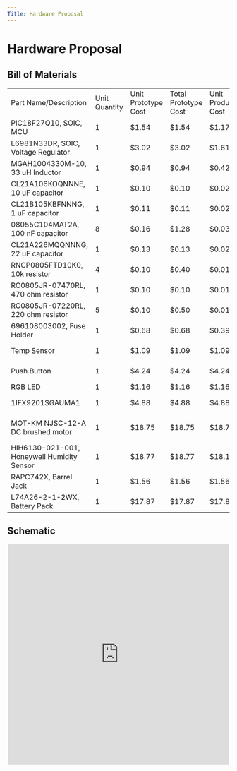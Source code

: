 ```yaml
---
Title: Hardware Proposal
---
```

# Hardware Proposal
## Bill of Materials

<table>
    <tr>
        <td>Part Name/Description</td>
        <td>Unit Quantity</td>
        <td>Unit Prototype Cost</td>
        <td>Total Prototype Cost</td>
        <td>Unit Production Cost</td>
        <td>Total Production Cost</td>
        <td>Manufacturer</td>
        <td>Manufacturer Part #</td>
        <td>Vendor Link</td>
        <td>Datasheet Link</td>
        <td>Supplier</td>
        <td>Supplier Part #</td>
        <td># Ordered</td>
        <td>Date Ordered</td>
        <td># Received</td>
        <td>Surplus</td>
        <td>Schematic Reference Designators</td>
    </tr>
    <tr>
        <td>PIC18F27Q10, SOIC, MCU</td>
        <td>1</td>
        <td>$1.54</td>
        <td>$1.54</td>
        <td>$1.17</td>
        <td>$1.17</td>
        <td>Microchip</td>
        <td>PIC18F27Q10-I/SO</td>
        <td>https://www.microchip.com/en-us/product/PIC18F27Q10#purchase-from-store</td>
        <td>https://ww1.microchip.com/downloads/aemDocuments/documents/MCU08/ProductDocuments/DataSheets/PIC18F27-47Q10-Data-Sheet-40002043E.pdf</td>
        <td>Microchip</td>
        <td>PIC18F27Q10-I/SO</td>
        <td>5</td>
        <td>2/15/2023</td>
        <td></td>
        <td>-1</td>
        <td>U2</td>
    </tr>
    <tr>
        <td>L6981N33DR, SOIC, Voltage Regulator</td>
        <td>1</td>
        <td>$3.02</td>
        <td>$3.02</td>
        <td>$1.61</td>
        <td>$1.61</td>
        <td>STMicroelectronics</td>
        <td>L6981N33DR</td>
        <td>https://www.digikey.com/en/products/detail/stmicroelectronics/L6981N33DR/16841571</td>
        <td>https://www.st.com/content/ccc/resource/technical/document/datasheet/group3/6f/60/06/44/3f/c5/43/f7/DM00747618/files/DM00747618.pdf/jcr:content/translations/en.DM00747618.pdf</td>
        <td>Digikey</td>
        <td>497-L6981N33DRCT-ND</td>
        <td>5</td>
        <td>2/15/2023</td>
        <td></td>
        <td>-1</td>
        <td>U1</td>
    </tr>
    <tr>
        <td>MGAH1004330M-10, 33 uH Inductor</td>
        <td>1</td>
        <td>$0.94</td>
        <td>$0.94</td>
        <td>$0.42</td>
        <td>$0.42</td>
        <td>Laird-Signal Integrity Products</td>
        <td>MGAH1004330M-10</td>
        <td>https://www.digikey.com/en/products/detail/laird-signal-integrity-products/MGAH1004330M-10/16731131</td>
        <td>https://www.laird.com/sites/default/files/2022-01/MGAH1004%20Series.pdf</td>
        <td>Digikey</td>
        <td>240-MGAH1004330M-10CT-ND </td>
        <td>5</td>
        <td>2/15/2023</td>
        <td></td>
        <td>-1</td>
        <td>L1</td>
    </tr>
    <tr>
        <td>CL21A106KOQNNNE, 10 uF capacitor</td>
        <td>1</td>
        <td>$0.10</td>
        <td>$0.10</td>
        <td>$0.02</td>
        <td>$0.02</td>
        <td>Samsung Electro-mechanics</td>
        <td>CL21A106KOQNNNE</td>
        <td>https://www.digikey.com/en/products/detail/samsung-electro-mechanics/CL21A106KOQNNNE/3886754</td>
        <td>https://media.digikey.com/pdf/Data%20Sheets/Samsung%20PDFs/CL21A106KOQNNNE_Spec.pdf</td>
        <td>Digikey</td>
        <td>1276-1096-1-ND</td>
        <td>25</td>
        <td>2/15/2023</td>
        <td></td>
        <td>-1</td>
        <td>C3</td>
    </tr>
    <tr>
        <td>CL21B105KBFNNNG, 1 uF capacitor</td>
        <td>1</td>
        <td>$0.11</td>
        <td>$0.11</td>
        <td>$0.02</td>
        <td>$0.02</td>
        <td>Samsung Electro-mechanics</td>
        <td>CL21B105KBFNNNG</td>
        <td>https://www.digikey.com/en/products/detail/samsung-electro-mechanics/CL21B105KBFNNNG/3894467</td>
        <td>https://media.digikey.com/pdf/Data%20Sheets/Samsung%20PDFs/CL21B105KBFNNNG_Spec.pdf</td>
        <td>Digikey</td>
        <td>1276-6470-1-ND</td>
        <td>25</td>
        <td>2/15/2023</td>
        <td></td>
        <td>-1</td>
        <td>C2</td>
    </tr>
    <tr>
        <td>08055C104MAT2A, 100 nF capacitor</td>
        <td>8</td>
        <td>$0.16</td>
        <td>$1.28</td>
        <td>$0.03</td>
        <td>$0.24</td>
        <td>KYOCERA AVX</td>
        <td>08055C104MAT2A</td>
        <td>https://www.digikey.com/en/products/detail/kyocera-avx/08055C104MAT2A/929983</td>
        <td>https://datasheets.kyocera-avx.com/X7RDielectric.pdf</td>
        <td>Digikey</td>
        <td>478-3351-1-ND</td>
        <td>25</td>
        <td>2/15/2023</td>
        <td></td>
        <td>-8</td>
        <td>C4,C5, C6, C7,C8,C9</td>
    </tr>
    <tr>
        <td>CL21A226MQQNNNG, 22 uF capacitor</td>
        <td>1</td>
        <td>$0.13</td>
        <td>$0.13</td>
        <td>$0.02</td>
        <td>$0.02</td>
        <td>Samsung Electro-mechanics</td>
        <td>CL21A226MQQNNNG</td>
        <td>https://www.digikey.com/en/products/detail/samsung-electro-mechanics/CL21A226MQQNNNG/3894436</td>
        <td>https://media.digikey.com/pdf/Data%20Sheets/Samsung%20PDFs/CL21A226MQQNNNG_Spec.pdf</td>
        <td>Digikey</td>
        <td>1276-6460-1-ND</td>
        <td>25</td>
        <td>2/15/2023</td>
        <td></td>
        <td>-1</td>
        <td>C1</td>
    </tr>
    <tr>
        <td>RNCP0805FTD10K0, 10k resistor</td>
        <td>4</td>
        <td>$0.10</td>
        <td>$0.40</td>
        <td>$0.01</td>
        <td>$0.04</td>
        <td>Stackpole Electronics</td>
        <td>RNCP0805FTD10K0</td>
        <td>https://www.digikey.com/en/products/detail/stackpole-electronics-inc/RNCP0805FTD10K0/2240262</td>
        <td>https://www.seielect.com/Catalog/SEI-RNCP.pdf</td>
        <td>Digikey</td>
        <td>RNCP0805FTD10K0CT-ND</td>
        <td>25</td>
        <td>2/15/2023</td>
        <td></td>
        <td>-4</td>
        <td>R1, R6, R7,R11</td>
    </tr>
    <tr>
        <td>RC0805JR-07470RL, 470 ohm resistor</td>
        <td>1</td>
        <td>$0.10</td>
        <td>$0.10</td>
        <td>$0.01</td>
        <td>$0.01</td>
        <td>Yageo</td>
        <td>RC0805JR-07470RL</td>
        <td>https://www.digikey.com/en/products/detail/yageo/RC0805JR-07470RL/728333</td>
        <td>https://www.yageo.com/upload/media/product/productsearch/datasheet/rchip/PYu-RC_Group_51_RoHS_L_12.pdf</td>
        <td>Digikey</td>
        <td>311-470ARCT-ND</td>
        <td>25</td>
        <td>2/15/2023</td>
        <td></td>
        <td>-1</td>
        <td>R2</td>
    </tr>
    <tr>
        <td>RC0805JR-07220RL, 220 ohm resistor</td>
        <td>5</td>
        <td>$0.10</td>
        <td>$0.50</td>
        <td>$0.01</td>
        <td>$0.05</td>
        <td>Yageo</td>
        <td>RC0805JR-07220RL</td>
        <td>Link</td>
        <td>Link</td>
        <td>Digikey</td>
        <td>311-220ARCT-ND</td>
        <td>25</td>
        <td>2/21/2023</td>
        <td></td>
        <td>-5</td>
        <td>R3, R5, R8, R9, R10</td>
    </tr>
    <tr>
        <td>696108003002, Fuse Holder</td>
        <td>1</td>
        <td>$0.68</td>
        <td>$0.68</td>
        <td>$0.39</td>
        <td>$0.39</td>
        <td>Wurth Elektronik</td>
        <td>6.96108E+11</td>
        <td>https://www.digikey.com/en/products/detail/w%C3%BCrth-elektronik/696108003002/7244560</td>
        <td>https://www.we-online.com/components/products/datasheet/696108003002.pdf</td>
        <td>Digikey</td>
        <td>732-11376-ND</td>
        <td>5</td>
        <td>2/15/2023</td>
        <td></td>
        <td>-1</td>
        <td>F1</td>
    </tr>
    <tr>
        <td>Temp Sensor</td>
        <td>1</td>
        <td>$1.09</td>
        <td>$1.09</td>
        <td>$1.09</td>
        <td>$1.09</td>
        <td>Microchip Technology</td>
        <td>TC74A4-3.3VCTTR</td>
        <td>Link</td>
        <td>Link</td>
        <td>Digikey</td>
        <td>TC74A4-3.3VCTDKR-ND</td>
        <td>0</td>
        <td></td>
        <td>5</td>
        <td>4</td>
        <td>U4</td>
    </tr>
    <tr>
        <td>Push Button</td>
        <td>1</td>
        <td>$4.24</td>
        <td>$4.24</td>
        <td>$4.24</td>
        <td>$4.24</td>
        <td>E-Switch</td>
        <td>RP3502MBRED</td>
        <td>Link</td>
        <td>Link</td>
        <td>Digikey</td>
        <td>SWITCH PUSH SPST-NC 3A 120V</td>
        <td>0</td>
        <td></td>
        <td></td>
        <td>-1</td>
        <td>SW1</td>
    </tr>
    <tr>
        <td>RGB LED</td>
        <td>1</td>
        <td>$1.16</td>
        <td>$1.16</td>
        <td>$1.16</td>
        <td>$1.16</td>
        <td>Kingbright</td>
        <td>APTF3216QBDZGSURKC</td>
        <td>Link</td>
        <td>Link</td>
        <td>Digikey</td>
        <td>754-2167-6-ND</td>
        <td>5</td>
        <td>2/15/2023</td>
        <td></td>
        <td>-1</td>
        <td></td>
    </tr>
    <tr>
        <td>1IFX9201SGAUMA1</td>
        <td>1</td>
        <td>$4.88</td>
        <td>$4.88</td>
        <td>$4.88</td>
        <td>$4.88</td>
        <td>Infineon</td>
        <td> IFX9201SGAUMA1</td>
        <td>Link</td>
        <td>Link</td>
        <td>Digikey</td>
        <td>IFX9201SGAUMA1CT-ND</td>
        <td>5</td>
        <td>2/15/2023</td>
        <td></td>
        <td>-1</td>
        <td>U5</td>
    </tr>
    <tr>
        <td>MOT-KM NJSC-12-A DC brushed motor</td>
        <td>1</td>
        <td>$18.75</td>
        <td>$18.75</td>
        <td>$18.75</td>
        <td>$18.75</td>
        <td>ISL Products international</td>
        <td>MOT-KM NJSC-12-A</td>
        <td>Digikey</td>
        <td>Link</td>
        <td>ISL Products international</td>
        <td>MOT-KM NJSC-12-A</td>
        <td>0</td>
        <td></td>
        <td></td>
        <td>-1</td>
        <td>U6</td>
    </tr>
    <tr>
        <td>HIH6130-021-001, Honeywell Humidity Sensor</td>
        <td>1</td>
        <td>$18.77</td>
        <td>$18.77</td>
        <td>$18.14</td>
        <td>$18.14</td>
        <td>Honeywell</td>
        <td>HIH6130-021-001</td>
        <td>Link</td>
        <td>Link</td>
        <td>Digikey</td>
        <td>HIH6130-021-001</td>
        <td>3</td>
        <td>2/15/2023</td>
        <td></td>
        <td>-1</td>
        <td>U7</td>
    </tr>
    <tr>
        <td>RAPC742X, Barrel Jack</td>
        <td>1</td>
        <td>$1.56</td>
        <td>$1.56</td>
        <td>$1.56</td>
        <td>$1.56</td>
        <td>Switchcraft Inc.</td>
        <td>RAPC742X</td>
        <td>Link</td>
        <td>Link</td>
        <td>Digikey</td>
        <td>SC1574-ND</td>
        <td>2</td>
        <td>2/15/2023</td>
        <td></td>
        <td>-1</td>
        <td>J1</td>
    </tr>
    <tr>
        <td>L74A26-2-1-2WX, Battery Pack</td>
        <td>1</td>
        <td>$17.87</td>
        <td>$17.87</td>
        <td>$17.87</td>
        <td>$17.87</td>
        <td>Dantona Industries</td>
        <td>L74A26-2-1-2WX</td>
        <td>Link</td>
        <td>Link</td>
        <td>Digikey</td>
        <td>3145-L74A26-2-1-2WX-ND</td>
        <td>0</td>
        <td></td>
        <td>3</td>
        <td>2</td>
        <td>7.5 in</td>
    </tr>
</table>

## Schematic

<p align="center">
    <embed src="https://egr314-team201.github.io/Assignments/Hardware-Proposal/images/HardwareProposalSCHEMA.pdf " 
       type="application/pdf"
       width = "500"
       height = "500"/>
</p>

